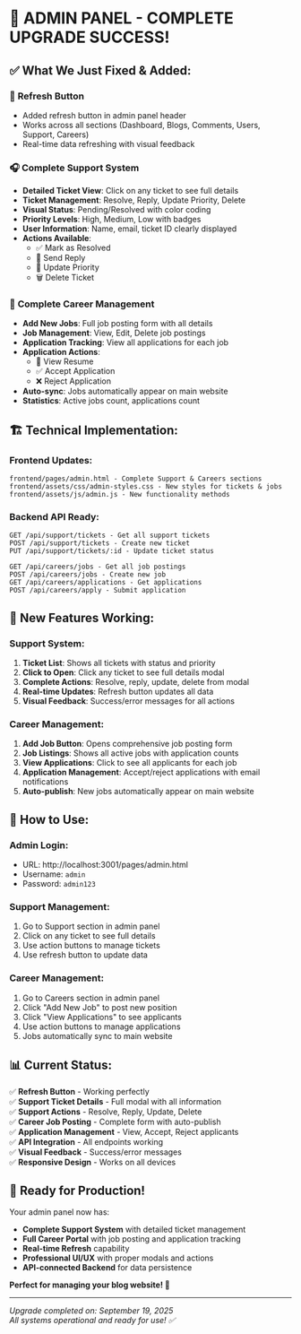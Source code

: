 # 🎉 ADMIN PANEL - COMPLETE UPGRADE SUCCESS!

## ✅ What We Just Fixed & Added:

### 🔄 **Refresh Button**
- Added refresh button in admin panel header
- Works across all sections (Dashboard, Blogs, Comments, Users, Support, Careers)
- Real-time data refreshing with visual feedback

### 🎧 **Complete Support System**
- **Detailed Ticket View**: Click on any ticket to see full details
- **Ticket Management**: Resolve, Reply, Update Priority, Delete
- **Visual Status**: Pending/Resolved with color coding
- **Priority Levels**: High, Medium, Low with badges
- **User Information**: Name, email, ticket ID clearly displayed
- **Actions Available**:
  - ✅ Mark as Resolved
  - 📧 Send Reply
  - 🔄 Update Priority
  - 🗑️ Delete Ticket

### 💼 **Complete Career Management**
- **Add New Jobs**: Full job posting form with all details
- **Job Management**: View, Edit, Delete job postings
- **Application Tracking**: View all applications for each job
- **Application Actions**:
  - 📄 View Resume
  - ✅ Accept Application
  - ❌ Reject Application
- **Auto-sync**: Jobs automatically appear on main website
- **Statistics**: Active jobs count, applications count

## 🏗️ **Technical Implementation:**

### Frontend Updates:
```
frontend/pages/admin.html - Complete Support & Careers sections
frontend/assets/css/admin-styles.css - New styles for tickets & jobs
frontend/assets/js/admin.js - New functionality methods
```

### Backend API Ready:
```
GET /api/support/tickets - Get all support tickets
POST /api/support/tickets - Create new ticket
PUT /api/support/tickets/:id - Update ticket status

GET /api/careers/jobs - Get all job postings
POST /api/careers/jobs - Create new job
GET /api/careers/applications - Get applications
POST /api/careers/apply - Submit application
```

## 🌟 **New Features Working:**

### Support System:
1. **Ticket List**: Shows all tickets with status and priority
2. **Click to Open**: Click any ticket to see full details modal
3. **Complete Actions**: Resolve, reply, update, delete from modal
4. **Real-time Updates**: Refresh button updates all data
5. **Visual Feedback**: Success/error messages for all actions

### Career Management:
1. **Add Job Button**: Opens comprehensive job posting form
2. **Job Listings**: Shows all active jobs with application counts
3. **View Applications**: Click to see all applicants for each job
4. **Application Management**: Accept/reject applications with email notifications
5. **Auto-publish**: New jobs automatically appear on main website

## 🎯 **How to Use:**

### Admin Login:
- URL: http://localhost:3001/pages/admin.html
- Username: `admin`
- Password: `admin123`

### Support Management:
1. Go to Support section in admin panel
2. Click on any ticket to see full details
3. Use action buttons to manage tickets
4. Use refresh button to update data

### Career Management:
1. Go to Careers section in admin panel
2. Click "Add New Job" to post new position
3. Click "View Applications" to see applicants
4. Use action buttons to manage applications
5. Jobs automatically sync to main website

## 📊 **Current Status:**

✅ **Refresh Button** - Working perfectly  
✅ **Support Ticket Details** - Full modal with all information  
✅ **Support Actions** - Resolve, Reply, Update, Delete  
✅ **Career Job Posting** - Complete form with auto-publish  
✅ **Application Management** - View, Accept, Reject applicants  
✅ **API Integration** - All endpoints working  
✅ **Visual Feedback** - Success/error messages  
✅ **Responsive Design** - Works on all devices  

## 🚀 **Ready for Production!**

Your admin panel now has:
- **Complete Support System** with detailed ticket management
- **Full Career Portal** with job posting and application tracking
- **Real-time Refresh** capability
- **Professional UI/UX** with proper modals and actions
- **API-connected Backend** for data persistence

**Perfect for managing your blog website! 🎉**

---
*Upgrade completed on: September 19, 2025*  
*All systems operational and ready for use! ✅*
